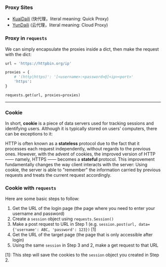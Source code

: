 ### Proxy Sites
- [KuaiDaili](https://www.kuaidaili.com/free/) (快代理，literal meaning: Quick Proxy)
- [YunDaili](http://www.ip3366.net/) (云代理，literal meaning: Cloud Proxy)


### Proxy in `requests`

We can simply encapsulate the proxies inside a dict, then make the request with the dict:
```python
url = 'https://httpbin.org/ip'

proxies = {
    # '(http|https)': '[<username>:<password>@]<ip><port>'
    'https': 
}

requests.get(url, proxies=proxies)
```

---

### Cookie
In short, **cookie** is a piece of data servers used for tracking sessions and identifying users. Although it is typically stored on users' computers, there can be exceptions to it: 

HTTP is often known as a **stateless** protocol due to the fact that it processes each request independently, without regards to the previous ones. However, with the advent of cookies, the improved version of HTTP —— namely, HTTPS —— becomes a **stateful** protocol. This improvement fundamentally changes the way client interacts with the server: Using cookie, the server is able to "remember" the information carried by previous requests and treats the current request accordingly.

### Cookie with `requests`

Here are some basic steps to follow:
1. Get the URL of the login page (the page where you need to enter your username and password)
2. Create a `session` object using `requests.Session()`
3. Make a post request to URL in Step 1 (e.g. `session.post(url, data={'username': ABC, 'password': 123})` [1]
4. Get the URL of the target page (the page that is only accessible after login)
5. Using the same `session` in Step 3 and 2, make a get request to that URL

[1]: This step will save the cookies to the `session` object you created in Step 2.
